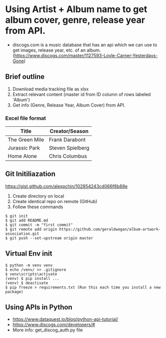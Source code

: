 # Using Artist + Album name to get album cover, genre, release year from API.

- discogs.com is a music database that has an api which we can use to get images, release year, etc. of an album. (https://www.discogs.com/master/1127593-Loyle-Carner-Yesterdays-Gone)

## Brief outline
1. Download media tracking file as xlsx
1. Extract relevant content (master id from ID column of rows labeled 'Album')
1. Get info (Genre, Release Year, Album Cover) from API.

### Excel file format
|Title|Creator/Season|
|-|-|
|The Green Mile|Frank Darabont|
|Jurassic Park|Steven Spielberg|
|Home Alone|Chris Columbus|

## Git Initiliazation
https://gist.github.com/alexpchin/102854243cd066f8b88e

1. Create directory on local
1. Create identical repo on remote (GitHub)
1. Follow these commands
```
$ git init
$ git add README.md
$ git commit -m "first commit"
$ git remote add origin https://github.com/geraldwogan/album-artwork-association.git
$ git push --set-upstream origin master
```

## Virtual Env init
```
$ python -m venv venv
$ echo /venv/ >> .gitignore
$ venv\scripts\activate
(venv) $ pip install ...
(venv) $ deactivate
$ pip freeze > requirements.txt (Run this each time you install a new package)
```

## Using APIs in Python
- https://www.dataquest.io/blog/python-api-tutorial/
- https://www.discogs.com/developers/#
- More info: get_discog_auth.py file

